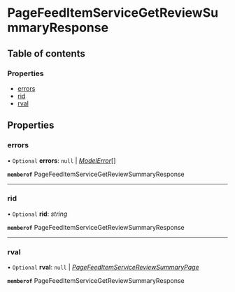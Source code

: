 # PageFeedItemServiceGetReviewSummaryResponse


## Table of contents

### Properties

- [errors](pagefeeditemservicegetreviewsummaryresponse.md#errors)
- [rid](pagefeeditemservicegetreviewsummaryresponse.md#rid)
- [rval](pagefeeditemservicegetreviewsummaryresponse.md#rval)

## Properties

### errors

• `Optional` **errors**: ``null`` \| [*ModelError*](modelerror.md)[]

**`memberof`** PageFeedItemServiceGetReviewSummaryResponse

___

### rid

• `Optional` **rid**: *string*

**`memberof`** PageFeedItemServiceGetReviewSummaryResponse

___

### rval

• `Optional` **rval**: ``null`` \| [*PageFeedItemServiceReviewSummaryPage*](pagefeeditemservicereviewsummarypage.md)

**`memberof`** PageFeedItemServiceGetReviewSummaryResponse
